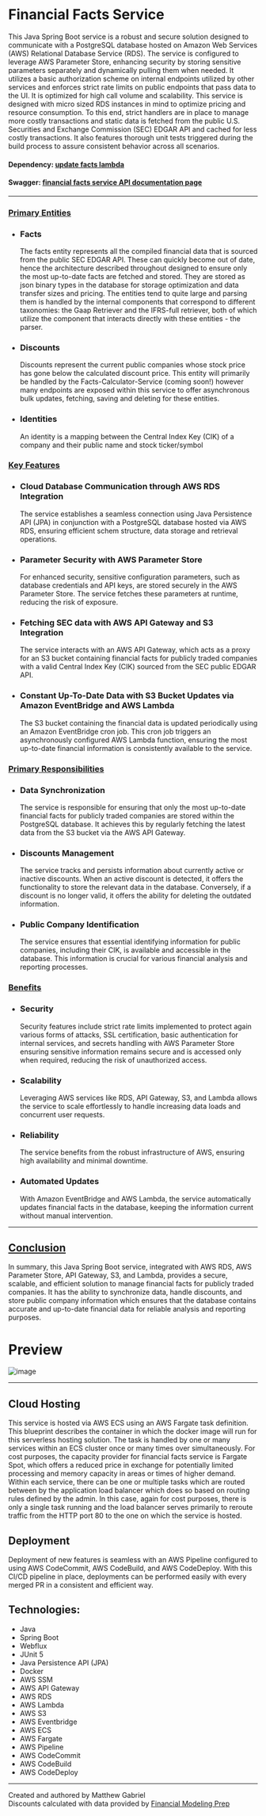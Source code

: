 # Financial Facts Service</h1></u>

This Java Spring Boot service is a robust and secure solution designed to communicate with a PostgreSQL database hosted on Amazon Web Services (AWS) Relational Database Service (RDS). The service is configured to leverage AWS Parameter Store, enhancing security by storing sensitive parameters separately and dynamically pulling them when needed. It utilizes a basic authorization scheme on internal endpoints utilized by other services and enforces strict rate limits on public endpoints that pass data to the UI. It is optimized for high call volume and scalability. This service is designed with micro sized RDS instances in mind to optimize pricing and resource consumption. To this end, strict handlers are in place to manage more costly transactions and static data is fetched from the public U.S. Securities and Exchange Commission (SEC) EDGAR API and cached for less costly transactions. It also features thorough unit tests triggered during the build process to assure consistent behavior across all scenarios.

#### Dependency: [update facts lambda](https://github.com/Choochera/update_facts_lambda)
#### Swagger: [financial facts service API documentation page](https://financial-facts.net/swagger-ui/index.html)

------

<u><h3>Primary Entities</h3></u>
<ul>
  <li>
    <h3>Facts</h3>
    The facts entity represents all the compiled financial data that is sourced from the public SEC EDGAR API. These can quickly become out of date, hence the architecture described throughout designed to ensure only the most up-to-date facts are fetched and stored. They are stored as json binary types in the database for storage optimization and data transfer sizes and pricing. The entities tend to quite large and parsing them is handled by the internal components that correspond to different taxonomies: the Gaap Retriever and the IFRS-full retriever, both of which utilize the component that interacts directly with these entities - the parser.
  </li>
  <li>
    <h3>Discounts</h3>
    Discounts represent the current public companies whose stock price has gone below the calculated discount price. This entity will primarily be handled by the Facts-Calculator-Service (coming soon!) however many endpoints are exposed within this service to offer asynchronous bulk updates, fetching, saving and deleting for these entities.
  </li>
  <li>
    <h3>Identities</h3>
    An identity is a mapping between the Central Index Key (CIK) of a company and their public name and stock ticker/symbol
  </li>
</ul>
<u><h3>Key Features</h3></u>
<ul>
  <li>
    <h3>Cloud Database Communication through AWS RDS Integration</h3>
    The service establishes a seamless connection using Java Persistence API (JPA) in conjunction with a PostgreSQL database hosted via AWS RDS, ensuring efficient schem structure, data storage and retrieval operations.
  </li> 
  <li>
    <h3>Parameter Security with AWS Parameter Store</h3>
    For enhanced security, sensitive configuration parameters, such as database credentials and API keys, are stored securely in the AWS Parameter Store. The service fetches these parameters at runtime, reducing the risk of exposure.
  </li>
  <li>
    <h3>Fetching SEC data with AWS API Gateway and S3 Integration</h3> 
    The service interacts with an AWS API Gateway, which acts as a proxy for an S3 bucket containing financial facts for publicly traded companies with a valid Central Index Key (CIK) sourced from the SEC public EDGAR API.
  </li>
  <li>
    <h3>Constant Up-To-Date Data with S3 Bucket Updates via Amazon EventBridge and AWS Lambda</h3> 
    The S3 bucket containing the financial data is updated periodically using an Amazon EventBridge cron job. This cron job triggers an asynchronously configured AWS Lambda function, ensuring the most up-to-date financial information is consistently available to the service.
  </li>
</ul>

<u><h3>Primary Responsibilities</h3></u>
<ul>
  <li>
    <h3>Data Synchronization</h3>
    The service is responsible for ensuring that only the most up-to-date financial facts for publicly traded companies are stored within the PostgreSQL database. It achieves this by regularly fetching the latest data from the S3 bucket via the AWS API Gateway.
  </li>
  <li>
    <h3>Discounts Management</h3>
    The service tracks and persists information about currently active or inactive discounts. When an active discount is detected, it offers the functionality to store the relevant data in the database. Conversely, if a discount is no longer valid, it offers the ability for deleting the outdated information.
  </li>
  <li>
    <h3>Public Company Identification</h3>
    The service ensures that essential identifying information for public companies, including their CIK, is available and accessible in the database. This information is crucial for various financial analysis and reporting processes.
  </li>
</ul>

<u><h3>Benefits</h3></u>
<ul>
  <li>
    <h3>Security</h3>
    Security features include strict rate limits implemented to protect again various forms of attacks, SSL certification, basic authentication for internal services, and secrets handling with AWS Parameter Store ensuring sensitive information remains secure and is accessed only when required, reducing the risk of unauthorized access.
  </li>
  <li>
    <h3>Scalability</h3>
    Leveraging AWS services like RDS, API Gateway, S3, and Lambda allows the service to scale effortlessly to handle increasing data loads and concurrent user requests.
  </li>
  <li>
    <h3>Reliability</h3>
    The service benefits from the robust infrastructure of AWS, ensuring high availability and minimal downtime.
  </li>
  <li>
    <h3>Automated Updates</h3>
    With Amazon EventBridge and AWS Lambda, the service automatically updates financial facts in the database, keeping the information current without manual intervention.
  </li>
</ul>

----------

<u><h2>Conclusion</h2></u>
<p>In summary, this Java Spring Boot service, integrated with AWS RDS, AWS Parameter Store, API Gateway, S3, and Lambda, provides a secure, scalable, and efficient solution to manage financial facts for publicly traded companies. It has the ability to synchronize data, handle discounts, and store public company information which ensures that the database contains accurate and up-to-date financial data for reliable analysis and reporting purposes.</p>

# Preview
![image](https://github.com/Choochera/financial_facts_service/assets/74555083/09d1cd00-e313-495d-81a4-a167b68a9ca3)

------------

Cloud Hosting
-------------------------
This service is hosted via AWS ECS using an AWS Fargate task definition. This blueprint describes the container in which the docker image will run for this serverless hosting solution. The task is handled by one or many services within an ECS cluster once or many times over simultaneously. For cost purposes, the capacity provider for financial facts service is Fargate Spot, which offers a reduced price in exchange for potentially limited processing and memory capacity in areas or times of higher demand. Within each service, there can be one or multiple tasks which are routed between by the application load balancer which does so based on routing rules defined by the admin. In this case, again for cost purposes, there is only a single task running and the load balancer serves primarily to reroute traffic from the HTTP port 80 to the one on which the service is hosted. 

Deployment
-------------------------
Deployment of new features is seamless with an AWS Pipeline configured to using AWS CodeCommit, AWS CodeBuild, and AWS CodeDeploy. With this CI/CD pipeline in place, deployments can be performed easily with every merged PR in a consistent and efficient way.

Technologies:
-------------------------
- Java
- Spring Boot
- Webflux
- JUnit 5
- Java Persistence API (JPA)
- Docker
- AWS SSM
- AWS API Gateway
- AWS RDS
- AWS Lambda
- AWS S3
- AWS Eventbridge
- AWS ECS
- AWS Fargate
- AWS Pipeline
- AWS CodeCommit
- AWS CodeBuild
- AWS CodeDeploy

---------------------------
Created and authored by Matthew Gabriel <br/>
Discounts calculated with data provided by [Financial Modeling Prep](https://financialmodelingprep.com/developer/docs/)
